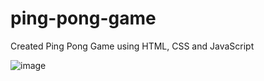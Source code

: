 # ping-pong-game

Created Ping Pong Game using HTML, CSS and JavaScript

![image](https://user-images.githubusercontent.com/35091245/195777587-1853da86-07c1-4d71-aef2-0120b57ede5d.png)

